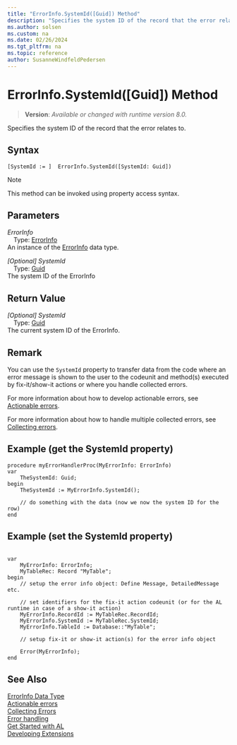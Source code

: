 ```yaml
---
title: "ErrorInfo.SystemId([Guid]) Method"
description: "Specifies the system ID of the record that the error relates to."
ms.author: solsen
ms.custom: na
ms.date: 02/26/2024
ms.tgt_pltfrm: na
ms.topic: reference
author: SusanneWindfeldPedersen
---
```

[//]: # (START>DO_NOT_EDIT)
[//]: # (IMPORTANT:Do not edit any of the content between here and the END>DO_NOT_EDIT.)
[//]: # (Any modifications should be made in the .xml files in the ModernDev repo.)
# ErrorInfo.SystemId([Guid]) Method
> **Version**: _Available or changed with runtime version 8.0._

Specifies the system ID of the record that the error relates to.


## Syntax
```AL
[SystemId := ]  ErrorInfo.SystemId([SystemId: Guid])
```
> [!NOTE]
> This method can be invoked using property access syntax.
## Parameters
*ErrorInfo*  
&emsp;Type: [ErrorInfo](errorinfo-data-type.md)  
An instance of the [ErrorInfo](errorinfo-data-type.md) data type.  

*[Optional] SystemId*  
&emsp;Type: [Guid](../guid/guid-data-type.md)  
The system ID of the ErrorInfo  


## Return Value
*[Optional] SystemId*  
&emsp;Type: [Guid](../guid/guid-data-type.md)  
The current system ID of the ErrorInfo.


[//]: # (IMPORTANT: END>DO_NOT_EDIT)

## Remark

You can use the `SystemId` property to transfer data from the code where an error message is shown to the user to the codeunit and method(s) executed by fix-it/show-it actions or where you handle collected errors. 

For more information about how to develop actionable errors, see [Actionable errors](../../devenv-actionable-errors.md). 

For more information about how to handle multiple collected errors, see [Collecting errors](../../devenv-error-collection.md).


## Example (get the SystemId property)

```AL
procedure myErrorHandlerProc(MyErrorInfo: ErrorInfo)
var 
    TheSystemId: Guid;
begin
    TheSystemId := MyErrorInfo.SystemId();

    // do something with the data (now we now the system ID for the row)
end
```

## Example (set the SystemId property)

```AL

var 
    MyErrorInfo: ErrorInfo;
    MyTableRec: Record "MyTable";
begin
    // setup the error info object: Define Message, DetailedMessage etc.

    // set identifiers for the fix-it action codeunit (or for the AL runtime in case of a show-it action)
    MyErrorInfo.RecordId := MyTableRec.RecordId;
    MyErrorInfo.SystemId := MyTableRec.SystemId;
    MyErrorInfo.TableId := Database::"MyTable";

    // setup fix-it or show-it action(s) for the error info object

    Error(MyErrorInfo);
end
```

## See Also

[ErrorInfo Data Type](errorinfo-data-type.md)  
[Actionable errors](../../devenv-actionable-errors.md)  
[Collecting Errors](../../devenv-error-collection.md)  
[Error handling](../../devenv-al-error-handling.md)   
[Get Started with AL](../../devenv-get-started.md)  
[Developing Extensions](../../devenv-dev-overview.md)